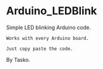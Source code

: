 # Arduino_LEDBlink
Simple LED blinking Arduino code.

    Works with every Arduino board.

    Just copy paste the code.
    
    
By Tasko.
